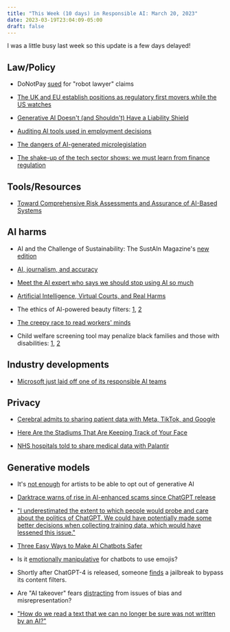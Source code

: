 ```yaml
---
title: "This Week (10 days) in Responsible AI: March 20, 2023"
date: 2023-03-19T23:04:09-05:00
draft: false
---
```


I was a little busy last week so this update is a few days delayed!

## Law/Policy

- DoNotPay [sued](https://www.techdirt.com/2023/03/13/can-a-robot-lawyer-defend-itself-against-class-action-lawsuit-for-unauthorized-practice-of-law/) for "robot lawyer" claims

- [The UK and EU establish positions as regulatory first movers while the US watches](https://www.brookings.edu/blog/techtank/2023/03/08/the-uk-and-eu-establish-positions-as-regulatory-first-movers-while-the-us-watches/?utm_source=substack&utm_medium=email)

- [Generative AI Doesn't (and Shouldn't) Have a Liability Shield](https://publicknowledge.org/sorry-sydney/)

- [Auditing AI tools used in employment decisions](https://news.bloomberglaw.com/daily-labor-report/workplace-ai-vendors-employers-rush-to-set-bias-auditing-bar)

- [The dangers of AI-generated microlegislation](https://www.technologyreview.com/2023/03/14/1069717/how-ai-could-write-our-laws/?truid=&utm_source=the_download&utm_medium=email&utm_campaign=the_download.unpaid.engagement&utm_term=Active%20Qualified&utm_content=03-14-2023&mc_cid=6d8ca9500f&mc_eid=f14ac890df)

- [The shake-up of the tech sector shows: we must learn from finance regulation](https://thehill.com/opinion/congress-blog/3898333-the-shake-up-of-the-tech-sector-shows-we-must-learn-from-finance-regulation/)

## Tools/Resources

- [Toward Comprehensive Risk Assessments and Assurance of AI-Based Systems](https://docs.google.com/viewer?url=https://raw.githubusercontent.com/trailofbits/publications/master/papers/toward_comprehensive_risk_assessments.pdf)


## AI harms

- AI and the Challenge of Sustainability: The SustAIn Magazine's [new edition](https://algorithmwatch.org/en/sustain-magazine-march-2023/?utm_campaign=14-03-2023,%20SustAIn%20%232%20Launch,%20EN&utm_medium=email&utm_source=Mailjet)

- [AI, journalism, and accuracy](https://mailchi.mp/9361e3269a25/weekly-updates-on-covid-19s-impact-on-journalism-2083639?e=c478778f65)

- [Meet the AI expert who says we should stop using AI so much](https://www.technologyreview.com/2023/03/10/1069602/meredith-broussard-interview/?truid=&utm_source=the_download&utm_medium=email&utm_campaign=the_download.unpaid.engagement&utm_term=Active%20Qualified&utm_content=03-10-2023&mc_cid=35d6a8289b&mc_eid=f14ac890df)

- [Artificial Intelligence, Virtual Courts, and Real Harms](https://www.lawfareblog.com/artificial-intelligence-virtual-courts-and-real-harms)

- The ethics of AI-powered beauty filters: [1](https://mailchi.mp/technologyreview.com/the-internet-is-about-to-get-a-lot-safer-840302?e=f14ac890df), [2](https://podcasts.apple.com/us/podcast/in-machines-we-trust/id1523584878?i=1000604238066)

- [The creepy race to read workers' minds](https://www.yahoo.com/lifestyle/r-sum-cover-letter-access-100153734.html?guccounter=1&guce_referrer=aHR0cHM6Ly90LmNvLw&guce_referrer_sig=AQAAAGldbH1a8kRBDeWtDCsXaez2xZV_V9KmrLko9JF8ird8cLZ7EXMPnsIV0PCIqysX69wygOUujBS-1Ie7p5NL-2n4yS0QofGC1_TQ-X_7iTFhmnHJyMT09o1S0P97cekqMq9gP2uZYN6S_CVRWQOBtKdqYbooorAC803YXJJIgI99)

- Child welfare screening tool may penalize black families and those with disabilities: [1](https://www.aclu.org/news/womens-rights/how-policy-hidden-in-an-algorithm-is-threatening-families-in-this-pennsylvania-county), [2](https://apnews.com/article/child-protective-services-algorithms-artificial-intelligence-disability-02469a9ad3ed3e9a31ddae68838bc76e)

## Industry developments

- [Microsoft just laid off one of its responsible AI teams](https://www.platformer.news/p/microsoft-just-laid-off-one-of-its)

## Privacy

- [Cerebral admits to sharing patient data with Meta, TikTok, and Google](https://www.theverge.com/2023/3/11/23635518/cerebral-patient-data-meta-tiktok-google-pixel)

- [Here Are the Stadiums That Are Keeping Track of Your Face](https://slate.com/technology/2023/03/madison-square-garden-facial-recognition-stadiums-list.html?mc_cid=e02078068a&mc_eid=f14ac890df)

- [NHS hospitals told to share medical data with Palantir](https://www.opendemocracy.net/en/palantir-peter-thiel-nhs-england-foundry-faster-data-flows/)

## Generative models

- It's [not enough](https://open.substack.com/pub/aisnakeoil/p/artists-can-now-opt-out-of-generative?r=g5k1n&utm_campaign=post&utm_medium=email) for artists to be able to opt out of generative AI

- [Darktrace warns of rise in AI-enhanced scams since ChatGPT release](https://www.theguardian.com/technology/2023/mar/08/darktrace-warns-of-rise-in-ai-enhanced-scams-since-chatgpt-release?mc_cid=066fe4b471&mc_eid=f14ac890df)

- ["I underestimated the extent to which people would probe and care about the politics of ChatGPT. We could have potentially made some better decisions when collecting training data, which would have lessened this issue."](https://mailchi.mp/technologyreview.com/what-can-we-expect-from-gpt-4?e=f14ac890df)

- [Three Easy Ways to Make AI Chatbots Safer](https://www.scientificamerican.com/article/three-easy-ways-to-make-ai-chatbots-safer/)

- Is it [emotionally manipulative](https://www.nature.com/articles/d41586-023-00758-y) for chatbots to use emojis?

- Shortly after ChatGPT-4 is released, someone [finds](https://twitter.com/alexalbert__/status/1636488551817965568?s=20) a jailbreak to bypass its content filters.

- Are "AI takeover" fears [distracting](https://arstechnica.com/information-technology/2023/03/openai-checked-to-see-whether-gpt-4-could-take-over-the-world/) from issues of bias and misrepresentation?

- ["How do we read a text that we can no longer be sure was not written by an AI?"](https://hannesbajohr.de/en/2023/03/11/on-artificial-and-post-artificial-texts/)
